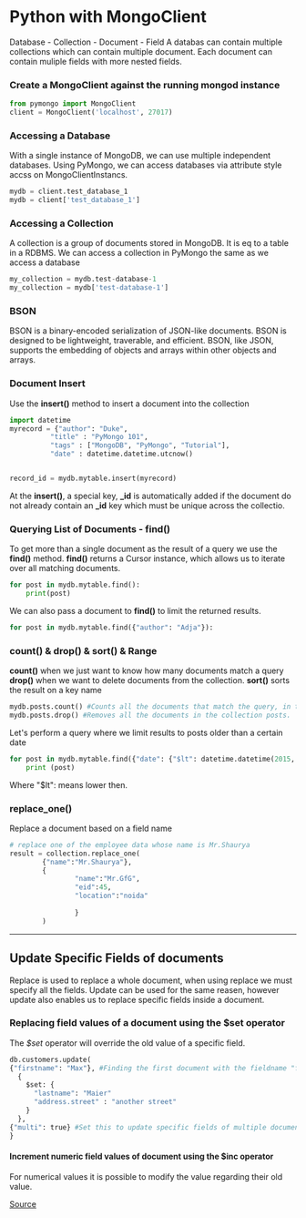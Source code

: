 # Python with MongoClient
Database - Collection - Document - Field
A databas can contain multiple collections which can contain multiple document. 
Each document can contain muliple fields with more nested fields.

### Create a MongoClient against the running mongod instance

```python
from pymongo import MongoClient
client = MongoClient('localhost', 27017)
```

### Accessing a Database
With a single instance of MongoDB, we can use multiple independent databases. 
Using PyMongo, we can access databases via attribute style accss on MongoClientInstancs.

```python
mydb = client.test_database_1
mydb = client['test_database_1']
```


### Accessing a Collection 
A collection is a group of documents stored in MongoDB. It is eq to a table in a RDBMS.
We can access a collection in PyMongo the same as we access a database

```python
my_collection = mydb.test-database-1
my_collection = mydb['test-database-1']
```
### BSON
BSON is a binary-encoded serialization of JSON-like documents. BSON is designed to be lightweight, traverable, and efficient.
BSON, like JSON, supports the embedding of objects and arrays within other objects and arrays.

### Document Insert
Use the **insert()** method to insert a document into the collection
```python
import datetime
myrecord = {"author": "Duke",
          "title" : "PyMongo 101",
          "tags" : ["MongoDB", "PyMongo", "Tutorial"],
          "date" : datetime.datetime.utcnow()


record_id = mydb.mytable.insert(myrecord)
```
At the **insert()**, a special key, **_id** is automatically added 
if the document do not already contain an **_id** key which must be unique across the collectio.


### Querying List of Documents - find()
To get more than a single document as the result of a query we use the **find()** method. 
**find()** returns a Cursor instance, which allows us to iterate over all matching documents.
```python
for post in mydb.mytable.find():
    print(post)
```

We can also pass a document to **find()** to limit the returned results.
```python
for post in mydb.mytable.find({"author": "Adja"}):
``` 

### count() & drop() & sort() & Range
**count()** when we just want to know how many documents match a query
**drop()** when we want to delete documents from the collection.
**sort()** sorts the result on a key name

```python
mydb.posts.count() #Counts all the documents that match the query, in this case all documents in collection posts.
mydb.posts.drop() #Removes all the documents in the collection posts.
``` 

Let's perform a query where we limit results to posts older than a certain date
```python
for post in mydb.mytable.find({"date": {"$lt": datetime.datetime(2015, 12, 1)}}).sort("author"):
    print (post)
```
Where "$lt": means lower then.  

### replace_one()
Replace a document based on a field name
```python
# replace one of the employee data whose name is Mr.Shaurya 
result = collection.replace_one( 
        {"name":"Mr.Shaurya"}, 
        { 
                "name":"Mr.GfG", 
                "eid":45, 
                "location":"noida"
                  
                } 
        ) 
```

---

## Update Specific Fields of documents
Replace is used to replace a whole document, when using replace we must specify all the fields.
Update can be used for the same reasen, however update also enables us to replace specific fields inside a document.

### Replacing field values of a document using the $set operator
The *$set* operator will override the old value of a specific field.

```python
db.customers.update(
{"firstname": "Max"}, #Finding the first document with the fieldname "firstname" and the value "Max"
  {
    $set: {
      "lastname": "Maier"
      "address.street" : "another street"
    }
  },
{"multi": true} #Set this to update specific fields of multiple documents
} 
```

#### Increment numeric field values of document using the $inc operator
For numerical values it is possible to modify the value regarding their old value.

[Source](https://specify.io/how-tos/mongodb-update-documents)

